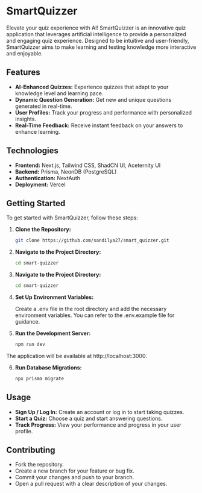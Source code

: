 # SmartQuizzer

Elevate your quiz experience with AI! SmartQuizzer is an innovative quiz application that leverages artificial intelligence to provide a personalized and engaging quiz experience. Designed to be intuitive and user-friendly, SmartQuizzer aims to make learning and testing knowledge more interactive and enjoyable.

## Features

- **AI-Enhanced Quizzes:** Experience quizzes that adapt to your knowledge level and learning pace.
- **Dynamic Question Generation:** Get new and unique questions generated in real-time.
- **User Profiles:** Track your progress and performance with personalized insights.
- **Real-Time Feedback:** Receive instant feedback on your answers to enhance learning.

## Technologies

- **Frontend:** Next.js, Tailwind CSS, ShadCN UI, Aceternity UI
- **Backend:** Prisma, NeonDB (PostgreSQL)
- **Authentication:** NextAuth
- **Deployment:** Vercel

## Getting Started

To get started with SmartQuizzer, follow these steps:

1. **Clone the Repository:**

   ```bash
   git clone https://github.com/sandilya27/smart_quizzer.git
2. **Navigate to the Project Directory:**

    ```bash
    cd smart-quizzer
3. **Navigate to the Project Directory:**

    ```bash
    cd smart-quizzer
4. **Set Up Environment Variables:**

    Create a .env file in the root directory and add the necessary environment variables. You can refer to the .env.example file for guidance.

5. **Run the Development Server:**

    ```bash
    npm run dev

The application will be available at http://localhost:3000.

6. **Run Database Migrations:**

    ```bash
    npx prisma migrate 

## Usage

- **Sign Up / Log In:** Create an account or log in to start taking quizzes.
- **Start a Quiz:** Choose a quiz and start answering questions.
- **Track Progress:** View your performance and progress in your user profile.

## Contributing

- Fork the repository.
- Create a new branch for your feature or bug fix.
- Commit your changes and push to your branch.
- Open a pull request with a clear description of your changes.

